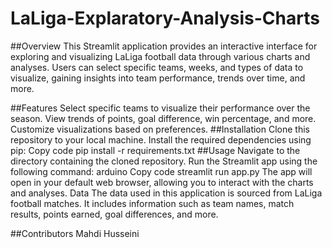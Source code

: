 # LaLiga-Explaratory-Analysis-Charts

##Overview
This Streamlit application provides an interactive interface for exploring and visualizing LaLiga football data through various charts and analyses. Users can select specific teams, weeks, and types of data to visualize, gaining insights into team performance, trends over time, and more.

##Features
Select specific teams to visualize their performance over the season.
View trends of points, goal difference, win percentage, and more.
Customize visualizations based on preferences.
##Installation
Clone this repository to your local machine.
Install the required dependencies using pip:
Copy code
pip install -r requirements.txt
##Usage
Navigate to the directory containing the cloned repository.
Run the Streamlit app using the following command:
arduino
Copy code
streamlit run app.py
The app will open in your default web browser, allowing you to interact with the charts and analyses.
Data
The data used in this application is sourced from LaLiga football matches. It includes information such as team names, match results, points earned, goal differences, and more.

##Contributors
Mahdi Husseini
